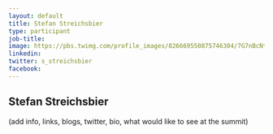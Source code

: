 ```yaml
---
layout: default
title: Stefan Streichsbier
type: participant
job-title:
image: https://pbs.twimg.com/profile_images/826669550875746304/7G7nBcNt_400x400.jpg
linkedin:
twitter: s_streichsbier
facebook:
---
```


## Stefan Streichsbier

(add info, links, blogs, twitter, bio, what would like to see at the summit)
